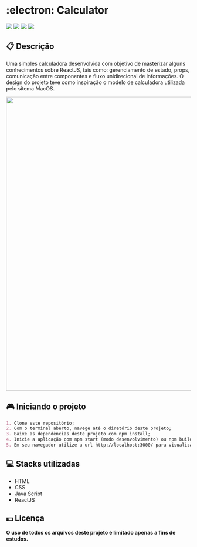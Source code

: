 <h1>:electron: Calculator</h1>
<div class="badges">
  <img src="https://img.shields.io/badge/html5-%23E34F26.svg?style=for-the-badge&logo=html5&logoColor=white">
  <img src="https://img.shields.io/badge/css3-%231572B6.svg?style=for-the-badge&logo=css3&logoColor=white">
  <img src="https://img.shields.io/badge/javascript-%23323330.svg?style=for-the-badge&logo=javascript&logoColor=%23F7DF1E">
  <img src="https://img.shields.io/badge/react-%2320232a.svg?style=for-the-badge&logo=react&logoColor=%2361DAF">
</div>

<h2>📋 Descrição</h2>
<p>
    Uma simples calculadora desenvolvida com objetivo de masterizar alguns conhecimentos sobre ReactJS, tais como: gerenciamento de estado, props, comunicação entre componentes e fluxo unidirecional de informações.
    O design do projeto teve como inspiração o modelo de calculadora utilizada pelo sitema MacOS.
<p>

<img width="800px" src="https://user-images.githubusercontent.com/105606295/207495559-8af5be81-9cce-496b-a5e6-eda51d208e02.png">

<h2> 🎮 Iniciando o projeto</h2>

```md
1. Clone este repositório;
2. Com o terminal aberto, navege até o diretório deste projeto;
3. Baixe as dependências deste projeto com npm install;
4. Inicie a aplicação com npm start (modo desenvolvimento) ou npm build (modo produção);
5. Em seu navegador utilize a url http://localhost:3000/ para visualizar o projeto.
```

<h2> 💻 Stacks utilizadas</h2>
<ul>
  <li>HTML</li>
  <li>CSS</li>
  <li>Java Script</li>
  <li>ReactJS</li>
</ul>

<h2> 💵 Licença</h2>
<p><b>O uso de todos os arquivos deste projeto é limitado apenas a fins de estudos.<b></p>
